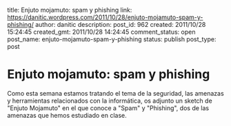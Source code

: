 title: Enjuto mojamuto: spam y phishing
link: https://danitic.wordpress.com/2011/10/28/enjuto-mojamuto-spam-y-phishing/
author: danitic
description: 
post_id: 962
created: 2011/10/28 15:24:45
created_gmt: 2011/10/28 14:24:45
comment_status: open
post_name: enjuto-mojamuto-spam-y-phishing
status: publish
post_type: post

# Enjuto mojamuto: spam y phishing

Como esta semana estamos tratando el tema de la seguridad, las amenazas y herramientas relacionados con la informática, os adjunto un sketch de "Enjuto Mojamuto" en el que conoce a "Spam" y "Phishing", dos de las amenazas que hemos estudiado en clase.